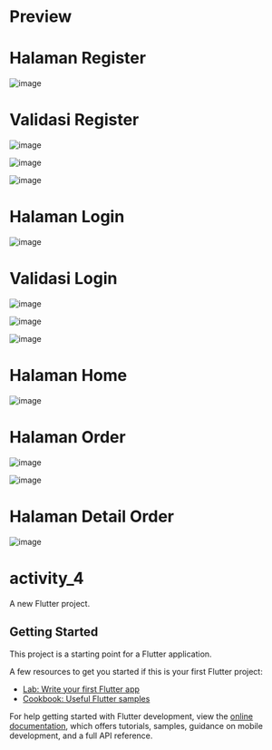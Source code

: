<h1>Preview</h1>

<h1>Halaman Register</h1>

![image](https://github.com/user-attachments/assets/aee44542-bcb5-430c-ba1b-3081db6ef8cf)

<h1>Validasi Register</h1>

![image](https://github.com/user-attachments/assets/879bb9d8-1333-46f3-a80a-08f960727a87)

![image](https://github.com/user-attachments/assets/1b39c2dc-503a-4453-a7d1-709b7dffa90b)

![image](https://github.com/user-attachments/assets/1247001b-d5a8-4705-bcaf-986394bae236)

<h1>Halaman Login</h1>

![image](https://github.com/user-attachments/assets/379cb568-8a6d-488c-b910-d142caa97b1d)

<h1>Validasi Login</h1>

![image](https://github.com/user-attachments/assets/2b043bcf-e774-4fb4-b21a-61ea3c754a64)

![image](https://github.com/user-attachments/assets/41b95f65-9878-4aa5-b5bc-10106a3850bc)

![image](https://github.com/user-attachments/assets/b7616e33-cccc-4d90-b964-ed4fb93d5738)

<h1>Halaman Home</h1>

![image](https://github.com/user-attachments/assets/10886bba-ae40-4e49-b080-652dd9bb912e)

<h1>Halaman Order</h1>

![image](https://github.com/user-attachments/assets/4ca451c6-47d7-4b9b-9821-46bd7f2a83ba)

![image](https://github.com/user-attachments/assets/247463bd-7f8f-4d83-b88f-b0fab4a072ae)

<h1>Halaman Detail Order</h1>

![image](https://github.com/user-attachments/assets/e4d90c92-5cce-4422-803d-f0de010fea28)




# activity_4

A new Flutter project.

## Getting Started

This project is a starting point for a Flutter application.

A few resources to get you started if this is your first Flutter project:

- [Lab: Write your first Flutter app](https://docs.flutter.dev/get-started/codelab)
- [Cookbook: Useful Flutter samples](https://docs.flutter.dev/cookbook)

For help getting started with Flutter development, view the
[online documentation](https://docs.flutter.dev/), which offers tutorials,
samples, guidance on mobile development, and a full API reference.
